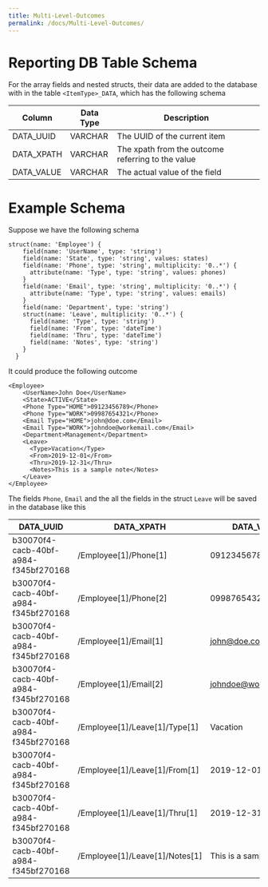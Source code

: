 ```yaml
---
title: Multi-Level-Outcomes
permalink: /docs/Multi-Level-Outcomes/
---
```


# Reporting DB Table Schema
For the array fields and nested structs, their data are added to the database with in the table `<ItemType>_DATA`, which has the following schema

| Column     | Data Type | Description |
| ---------- | --------- | ----------- |
| DATA_UUID  | VARCHAR   | The UUID of the current item |
| DATA_XPATH | VARCHAR   | The xpath from the outcome referring to the  value |
| DATA_VALUE | VARCHAR   | The actual value of the field |

# Example Schema
Suppose we have the following schema
```
struct(name: 'Employee') { 
    field(name: 'UserName', type: 'string') 
    field(name: 'State', type: 'string', values: states) 
    field(name: 'Phone', type: 'string', multiplicity: '0..*') { 
      attribute(name: 'Type', type: 'string', values: phones) 
    }
    field(name: 'Email', type: 'string', multiplicity: '0..*') { 
      attribute(name: 'Type', type: 'string', values: emails) 
    }
    field(name: 'Department', type: 'string') 
    struct(name: 'Leave', multiplicity: '0..*') { 
      field(name: 'Type', type: 'string') 
      field(name: 'From', type: 'dateTime') 
      field(name: 'Thru', type: 'dateTime') 
      field(name: 'Notes', type: 'string') 
    }
  }
```

It could produce the following outcome
```
<Employee>
    <UserName>John Doe</UserName>
    <State>ACTIVE</State>
    <Phone Type="HOME">09123456789</Phone>
    <Phone Type="WORK">09987654321</Phone>
    <Email Type="HOME">john@doe.com</Email>
    <Email Type="WORK">johndoe@workemail.com</Email>
    <Department>Management</Department>
    <Leave>
      <Type>Vacation</Type>
      <From>2019-12-01</From>
      <Thru>2019-12-31</Thru>
      <Notes>This is a sample note</Notes>
    </Leave>
</Employee>
```

The fields `Phone`, `Email` and the all the fields in the struct `Leave` will be saved in the database like this


| DATA_UUID                            | DATA_XPATH                     | DATA_VALUE            |
| -------------------------------------| -------------------------------| --------------------- |
| b30070f4-cacb-40bf-a984-f345bf270168 | /Employee[1]/Phone[1]          | 09123456789           |
| b30070f4-cacb-40bf-a984-f345bf270168 | /Employee[1]/Phone[2]          | 09987654321           |
| b30070f4-cacb-40bf-a984-f345bf270168 | /Employee[1]/Email[1]          | john@doe.com          |
| b30070f4-cacb-40bf-a984-f345bf270168 | /Employee[1]/Email[2]          | johndoe@workemail.com | 
| b30070f4-cacb-40bf-a984-f345bf270168 | /Employee[1]/Leave[1]/Type[1]  | Vacation              |
| b30070f4-cacb-40bf-a984-f345bf270168 | /Employee[1]/Leave[1]/From[1]  | 2019-12-01            |
| b30070f4-cacb-40bf-a984-f345bf270168 | /Employee[1]/Leave[1]/Thru[1]  | 2019-12-31            |
| b30070f4-cacb-40bf-a984-f345bf270168 | /Employee[1]/Leave[1]/Notes[1] | This is a sample note |
